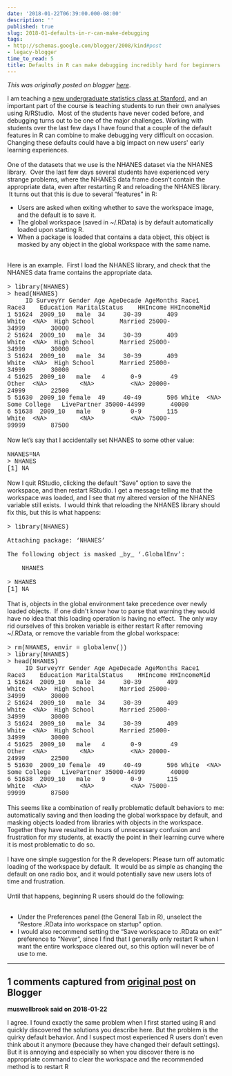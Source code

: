 ```yaml
---
date: '2018-01-22T06:39:00.000-08:00'
description: ''
published: true
slug: 2018-01-defaults-in-r-can-make-debugging
tags:
- http://schemas.google.com/blogger/2008/kind#post
- legacy-blogger
time_to_read: 5
title: Defaults in R can make debugging incredibly hard for beginners
---
```


*This was originally posted on blogger [here](http://www.russpoldrack.org/2018/01/defaults-in-r-can-make-debugging.html)*.

<div>I am teaching a <a href="https://psych10.github.io/">new undergraduate statistics class at Stanford</a>, and an important part of the course is teaching students to run their own analyses using R/RStudio. &nbsp;Most of the students have never coded before, and debugging turns out to be one of the major challenges. Working with students over the last few days I have found that a couple of the default features in R can combine to make debugging very difficult on occasion.&nbsp; Changing these defaults could have a big impact on new users' early learning experiences.</div><div><br /></div><div>One of the datasets that we use is the NHANES dataset via the NHANES library. &nbsp;Over the last few days several students have experienced very strange problems, where the NHANES data frame doesn’t contain the appropriate data, even after restarting R and reloading the NHANES library. &nbsp;It turns out that this is due to several “features” in R: </div><div><ul><li>Users are asked when exiting whether to save the workspace image, and the default is to save it.</li><li>The global workspace (saved in&nbsp;~/.RData) is by default automatically loaded upon starting R.</li><li>When a package is loaded that contains a data object, this object is masked by any object in the global workspace with the same name. &nbsp;</li></ul><div><br /></div></div><div>Here is an example. &nbsp;First I load the NHANES library, and check that the NHANES data frame contains the appropriate data. </div><div><br /></div><div><span style="font-family: Courier New, Courier, monospace;">&gt; library(NHANES) </span></div><div><span style="font-family: Courier New, Courier, monospace;">&gt; head(NHANES) </span></div><div><span style="font-family: Courier New, Courier, monospace;">&nbsp;&nbsp;&nbsp;&nbsp;&nbsp;ID SurveyYr Gender Age AgeDecade AgeMonths Race1 Race3&nbsp;&nbsp;&nbsp;&nbsp;Education MaritalStatus&nbsp;&nbsp;&nbsp;&nbsp;HHIncome HHIncomeMid </span></div><div><span style="font-family: Courier New, Courier, monospace;">1 51624&nbsp;&nbsp;2009_10&nbsp;&nbsp;&nbsp;male&nbsp;&nbsp;34&nbsp;&nbsp;&nbsp;&nbsp;&nbsp;30-39&nbsp;&nbsp;&nbsp;&nbsp;&nbsp;&nbsp;&nbsp;409 White&nbsp;&nbsp;&lt;NA&gt;&nbsp;&nbsp;High School&nbsp;&nbsp;&nbsp;&nbsp;&nbsp;&nbsp;&nbsp;Married 25000-34999&nbsp;&nbsp;&nbsp;&nbsp;&nbsp;&nbsp;&nbsp;30000 </span></div><div><span style="font-family: Courier New, Courier, monospace;">2 51624&nbsp;&nbsp;2009_10&nbsp;&nbsp;&nbsp;male&nbsp;&nbsp;34&nbsp;&nbsp;&nbsp;&nbsp;&nbsp;30-39&nbsp;&nbsp;&nbsp;&nbsp;&nbsp;&nbsp;&nbsp;409 White&nbsp;&nbsp;&lt;NA&gt;&nbsp;&nbsp;High School&nbsp;&nbsp;&nbsp;&nbsp;&nbsp;&nbsp;&nbsp;Married 25000-34999&nbsp;&nbsp;&nbsp;&nbsp;&nbsp;&nbsp;&nbsp;30000 </span></div><div><span style="font-family: Courier New, Courier, monospace;">3 51624&nbsp;&nbsp;2009_10&nbsp;&nbsp;&nbsp;male&nbsp;&nbsp;34&nbsp;&nbsp;&nbsp;&nbsp;&nbsp;30-39&nbsp;&nbsp;&nbsp;&nbsp;&nbsp;&nbsp;&nbsp;409 White&nbsp;&nbsp;&lt;NA&gt;&nbsp;&nbsp;High School&nbsp;&nbsp;&nbsp;&nbsp;&nbsp;&nbsp;&nbsp;Married 25000-34999&nbsp;&nbsp;&nbsp;&nbsp;&nbsp;&nbsp;&nbsp;30000 </span></div><div><span style="font-family: Courier New, Courier, monospace;">4 51625&nbsp;&nbsp;2009_10&nbsp;&nbsp;&nbsp;male&nbsp;&nbsp;&nbsp;4&nbsp;&nbsp;&nbsp;&nbsp;&nbsp;&nbsp;&nbsp;0-9&nbsp;&nbsp;&nbsp;&nbsp;&nbsp;&nbsp;&nbsp;&nbsp;49 Other&nbsp;&nbsp;&lt;NA&gt;&nbsp;&nbsp;&nbsp;&nbsp;&nbsp;&nbsp;&nbsp;&nbsp;&nbsp;&lt;NA&gt;&nbsp;&nbsp;&nbsp;&nbsp;&nbsp;&nbsp;&nbsp;&nbsp;&nbsp;&nbsp;&lt;NA&gt; 20000-24999&nbsp;&nbsp;&nbsp;&nbsp;&nbsp;&nbsp;&nbsp;22500 </span></div><div><span style="font-family: Courier New, Courier, monospace;">5 51630&nbsp;&nbsp;2009_10 female&nbsp;&nbsp;49&nbsp;&nbsp;&nbsp;&nbsp;&nbsp;40-49&nbsp;&nbsp;&nbsp;&nbsp;&nbsp;&nbsp;&nbsp;596 White&nbsp;&nbsp;&lt;NA&gt; Some College&nbsp;&nbsp;&nbsp;LivePartner 35000-44999&nbsp;&nbsp;&nbsp;&nbsp;&nbsp;&nbsp;&nbsp;40000 </span></div><div><span style="font-family: Courier New, Courier, monospace;">6 51638&nbsp;&nbsp;2009_10&nbsp;&nbsp;&nbsp;male&nbsp;&nbsp;&nbsp;9&nbsp;&nbsp;&nbsp;&nbsp;&nbsp;&nbsp;&nbsp;0-9&nbsp;&nbsp;&nbsp;&nbsp;&nbsp;&nbsp;&nbsp;115 White&nbsp;&nbsp;&lt;NA&gt;&nbsp;&nbsp;&nbsp;&nbsp;&nbsp;&nbsp;&nbsp;&nbsp;&nbsp;&lt;NA&gt;&nbsp;&nbsp;&nbsp;&nbsp;&nbsp;&nbsp;&nbsp;&nbsp;&nbsp;&nbsp;&lt;NA&gt; 75000-99999&nbsp;&nbsp;&nbsp;&nbsp;&nbsp;&nbsp;&nbsp;87500 </span></div><div><br /></div><div>Now let’s say that I accidentally set NHANES to some other value: </div><div><br /></div><div><span style="font-family: Courier New, Courier, monospace;">NHANES=NA </span></div><div><span style="font-family: Courier New, Courier, monospace;">&gt; NHANES </span></div><div><span style="font-family: Courier New, Courier, monospace;">[1] NA </span></div><div><br /></div><div>Now I quit RStudio, clicking the default “Save” option to save the workspace, and then restart RStudio. I get a message telling me that the workspace was loaded, and I see that my altered version of the NHANES variable still exists. &nbsp;I would think that reloading the NHANES library should fix this, but this is what happens: </div><div><br /></div><div><span style="font-family: Courier New, Courier, monospace;">&gt; library(NHANES) </span></div><div><span style="font-family: Courier New, Courier, monospace;"><br /></span></div><div><span style="font-family: Courier New, Courier, monospace;">Attaching package: ‘NHANES’ </span></div><div><span style="font-family: Courier New, Courier, monospace;"><br /></span></div><div><span style="font-family: Courier New, Courier, monospace;">The following object is masked _by_ ‘.GlobalEnv’: </span></div><div><span style="font-family: Courier New, Courier, monospace;"><br /></span></div><div><span style="font-family: Courier New, Courier, monospace;">&nbsp;&nbsp;&nbsp;&nbsp;NHANES </span></div><div><span style="font-family: Courier New, Courier, monospace;"><br /></span></div><div><span style="font-family: Courier New, Courier, monospace;">&gt; NHANES </span></div><div><span style="font-family: Courier New, Courier, monospace;">[1] NA </span></div><div><br /></div><div>That is, objects in the global environment take precedence over newly loaded objects.&nbsp; If one didn't know how to parse that warning they would have no idea that this loading operation is having no effect.&nbsp; The only way rid ourselves of this broken variable is either restart R after removing ~/.RData, or remove the variable from the global workspace: </div><div><br /></div><div><span style="font-family: Courier New, Courier, monospace;">&gt; rm(NHANES, envir = globalenv()) </span></div><div><span style="font-family: Courier New, Courier, monospace;">&gt; library(NHANES) </span></div><div><span style="font-family: Courier New, Courier, monospace;">&gt; head(NHANES) </span></div><div><span style="font-family: Courier New, Courier, monospace;">&nbsp;&nbsp;&nbsp;&nbsp;&nbsp;ID SurveyYr Gender Age AgeDecade AgeMonths Race1 Race3&nbsp;&nbsp;&nbsp;&nbsp;Education MaritalStatus&nbsp;&nbsp;&nbsp;&nbsp;HHIncome HHIncomeMid </span></div><div><span style="font-family: Courier New, Courier, monospace;">1 51624&nbsp;&nbsp;2009_10&nbsp;&nbsp;&nbsp;male&nbsp;&nbsp;34&nbsp;&nbsp;&nbsp;&nbsp;&nbsp;30-39&nbsp;&nbsp;&nbsp;&nbsp;&nbsp;&nbsp;&nbsp;409 White&nbsp;&nbsp;&lt;NA&gt;&nbsp;&nbsp;High School&nbsp;&nbsp;&nbsp;&nbsp;&nbsp;&nbsp;&nbsp;Married 25000-34999&nbsp;&nbsp;&nbsp;&nbsp;&nbsp;&nbsp;&nbsp;30000 </span></div><div><span style="font-family: Courier New, Courier, monospace;">2 51624&nbsp;&nbsp;2009_10&nbsp;&nbsp;&nbsp;male&nbsp;&nbsp;34&nbsp;&nbsp;&nbsp;&nbsp;&nbsp;30-39&nbsp;&nbsp;&nbsp;&nbsp;&nbsp;&nbsp;&nbsp;409 White&nbsp;&nbsp;&lt;NA&gt;&nbsp;&nbsp;High School&nbsp;&nbsp;&nbsp;&nbsp;&nbsp;&nbsp;&nbsp;Married 25000-34999&nbsp;&nbsp;&nbsp;&nbsp;&nbsp;&nbsp;&nbsp;30000 </span></div><div><span style="font-family: Courier New, Courier, monospace;">3 51624&nbsp;&nbsp;2009_10&nbsp;&nbsp;&nbsp;male&nbsp;&nbsp;34&nbsp;&nbsp;&nbsp;&nbsp;&nbsp;30-39&nbsp;&nbsp;&nbsp;&nbsp;&nbsp;&nbsp;&nbsp;409 White&nbsp;&nbsp;&lt;NA&gt;&nbsp;&nbsp;High School&nbsp;&nbsp;&nbsp;&nbsp;&nbsp;&nbsp;&nbsp;Married 25000-34999&nbsp;&nbsp;&nbsp;&nbsp;&nbsp;&nbsp;&nbsp;30000 </span></div><div><span style="font-family: Courier New, Courier, monospace;">4 51625&nbsp;&nbsp;2009_10&nbsp;&nbsp;&nbsp;male&nbsp;&nbsp;&nbsp;4&nbsp;&nbsp;&nbsp;&nbsp;&nbsp;&nbsp;&nbsp;0-9&nbsp;&nbsp;&nbsp;&nbsp;&nbsp;&nbsp;&nbsp;&nbsp;49 Other&nbsp;&nbsp;&lt;NA&gt;&nbsp;&nbsp;&nbsp;&nbsp;&nbsp;&nbsp;&nbsp;&nbsp;&nbsp;&lt;NA&gt;&nbsp;&nbsp;&nbsp;&nbsp;&nbsp;&nbsp;&nbsp;&nbsp;&nbsp;&nbsp;&lt;NA&gt; 20000-24999&nbsp;&nbsp;&nbsp;&nbsp;&nbsp;&nbsp;&nbsp;22500 </span></div><div><span style="font-family: Courier New, Courier, monospace;">5 51630&nbsp;&nbsp;2009_10 female&nbsp;&nbsp;49&nbsp;&nbsp;&nbsp;&nbsp;&nbsp;40-49&nbsp;&nbsp;&nbsp;&nbsp;&nbsp;&nbsp;&nbsp;596 White&nbsp;&nbsp;&lt;NA&gt; Some College&nbsp;&nbsp;&nbsp;LivePartner 35000-44999&nbsp;&nbsp;&nbsp;&nbsp;&nbsp;&nbsp;&nbsp;40000 </span></div><div><span style="font-family: Courier New, Courier, monospace;">6 51638&nbsp;&nbsp;2009_10&nbsp;&nbsp;&nbsp;male&nbsp;&nbsp;&nbsp;9&nbsp;&nbsp;&nbsp;&nbsp;&nbsp;&nbsp;&nbsp;0-9&nbsp;&nbsp;&nbsp;&nbsp;&nbsp;&nbsp;&nbsp;115 White&nbsp;&nbsp;&lt;NA&gt;&nbsp;&nbsp;&nbsp;&nbsp;&nbsp;&nbsp;&nbsp;&nbsp;&nbsp;&lt;NA&gt;&nbsp;&nbsp;&nbsp;&nbsp;&nbsp;&nbsp;&nbsp;&nbsp;&nbsp;&nbsp;&lt;NA&gt; 75000-99999&nbsp;&nbsp;&nbsp;&nbsp;&nbsp;&nbsp;&nbsp;87500 </span></div><div><br /></div><div>This seems like a combination of really problematic default behaviors to me: automatically saving and then loading the global workspace by default, and masking objects loaded from libraries with objects in the workspace.&nbsp; Together they have resulted in hours of unnecessary confusion and frustration for my students, at exactly the point in their learning curve where it is most problematic to do so.</div><div><br /></div><div>I have one simple suggestion for the R developers: Please turn off automatic loading of the workspace by default. &nbsp;It would be as simple as changing the default on one radio box, and it would potentially save new users lots of time and frustration. </div><div><br /></div><div>Until that happens, beginning R users should do the following: </div><!--?xml version="1.0" encoding="UTF-8"?--> <br /><div><ul><li>Under the Preferences panel (the General Tab in R), unselect the “Restore .RData into workspace on startup” option. &nbsp;</li><li>I would also recommend setting the “Save workspace to .RData on exit” preference to “Never”, since I find that I generally only restart R when I want the entire workspace cleared out, so this option will never be of use to me.</li></ul></div>

---

## 1 comments captured from [original post](http://www.russpoldrack.org/2018/01/defaults-in-r-can-make-debugging.html) on Blogger

**muswellbrook said on 2018-01-22**

I agree. I found exactly the same problem when I first started using R and quickly discovered the solutions you describe here. But the problem is the quirky default behavior. And I suspect most experienced R users don’t even think about it anymore (because they have changed their default settings). But it is annoying and especially so when you discover there is no appropriate command to clear the workspace and the  recommended method is to restart R

